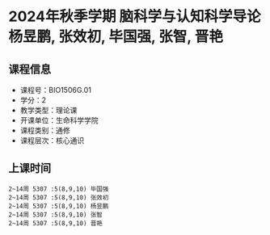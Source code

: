 # 2024年秋季学期 脑科学与认知科学导论 杨昱鹏, 张效初, 毕国强, 张智, 晋艳






## 课程信息

- 课程号：BIO1506G.01
- 学分：2
- 教学类型：理论课
- 开课单位：生命科学学院
- 课程类别：通修
- 课程层次：核心通识

## 上课时间

```
2~14周 5307 :5(8,9,10) 毕国强
2~14周 5307 :5(8,9,10) 张效初
2~14周 5307 :5(8,9,10) 杨昱鹏
2~14周 5307 :5(8,9,10) 张智
2~14周 5307 :5(8,9,10) 晋艳
```

